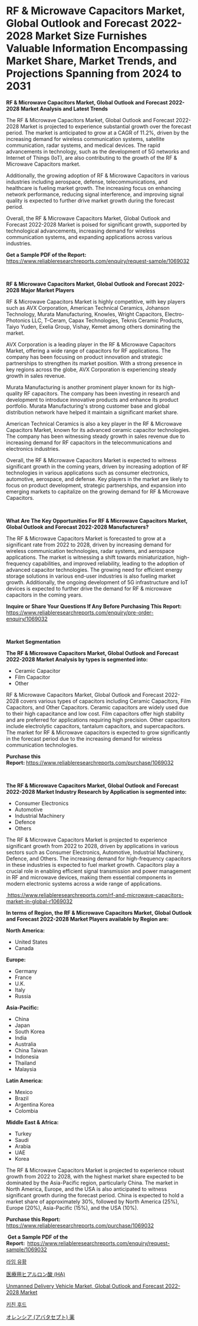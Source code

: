 <p><h1>RF & Microwave Capacitors Market, Global Outlook and Forecast 2022-2028 Market Size Furnishes Valuable Information Encompassing Market Share, Market Trends, and Projections Spanning from 2024 to 2031</h1></p><p><strong>RF & Microwave Capacitors Market, Global Outlook and Forecast 2022-2028 Market Analysis and Latest Trends</strong></p>
<p><p>The RF & Microwave Capacitors Market, Global Outlook and Forecast 2022-2028 Market is projected to experience substantial growth over the forecast period. The market is anticipated to grow at a CAGR of 11.2%, driven by the increasing demand for wireless communication systems, satellite communication, radar systems, and medical devices. The rapid advancements in technology, such as the development of 5G networks and Internet of Things (IoT), are also contributing to the growth of the RF & Microwave Capacitors market.</p><p>Additionally, the growing adoption of RF & Microwave Capacitors in various industries including aerospace, defense, telecommunications, and healthcare is fueling market growth. The increasing focus on enhancing network performance, reducing signal interference, and improving signal quality is expected to further drive market growth during the forecast period.</p><p>Overall, the RF & Microwave Capacitors Market, Global Outlook and Forecast 2022-2028 Market is poised for significant growth, supported by technological advancements, increasing demand for wireless communication systems, and expanding applications across various industries.</p></p>
<p><strong>Get a Sample PDF of the Report:&nbsp;</strong> <a href="https://www.reliableresearchreports.com/enquiry/request-sample/1069032">https://www.reliableresearchreports.com/enquiry/request-sample/1069032</a></p>
<p>&nbsp;</p>
<p><strong>RF & Microwave Capacitors Market, Global Outlook and Forecast 2022-2028 Major Market Players</strong></p>
<p><p>RF & Microwave Capacitors Market is highly competitive, with key players such as AVX Corporation, American Technical Ceramics, Johanson Technology, Murata Manufacturing, Knowles, Wright Capacitors, Electro-Photonics LLC, T-Ceram, Capax Technologies, Teknis Ceramic Products, Taiyo Yuden, Exelia Group, Vishay, Kemet among others dominating the market.</p><p>AVX Corporation is a leading player in the RF & Microwave Capacitors Market, offering a wide range of capacitors for RF applications. The company has been focusing on product innovation and strategic partnerships to strengthen its market position. With a strong presence in key regions across the globe, AVX Corporation is experiencing steady growth in sales revenue.</p><p>Murata Manufacturing is another prominent player known for its high-quality RF capacitors. The company has been investing in research and development to introduce innovative products and enhance its product portfolio. Murata Manufacturing's strong customer base and global distribution network have helped it maintain a significant market share.</p><p>American Technical Ceramics is also a key player in the RF & Microwave Capacitors Market, known for its advanced ceramic capacitor technologies. The company has been witnessing steady growth in sales revenue due to increasing demand for RF capacitors in the telecommunications and electronics industries.</p><p>Overall, the RF & Microwave Capacitors Market is expected to witness significant growth in the coming years, driven by increasing adoption of RF technologies in various applications such as consumer electronics, automotive, aerospace, and defense. Key players in the market are likely to focus on product development, strategic partnerships, and expansion into emerging markets to capitalize on the growing demand for RF & Microwave Capacitors.</p></p>
<p>&nbsp;</p>
<p><strong>What Are The Key Opportunities For RF & Microwave Capacitors Market, Global Outlook and Forecast 2022-2028 Manufacturers?</strong></p>
<p><p>The RF & Microwave Capacitors Market is forecasted to grow at a significant rate from 2022 to 2028, driven by increasing demand for wireless communication technologies, radar systems, and aerospace applications. The market is witnessing a shift towards miniaturization, high-frequency capabilities, and improved reliability, leading to the adoption of advanced capacitor technologies. The growing need for efficient energy storage solutions in various end-user industries is also fueling market growth. Additionally, the ongoing development of 5G infrastructure and IoT devices is expected to further drive the demand for RF & microwave capacitors in the coming years.</p></p>
<p><strong>Inquire or Share Your Questions If Any Before Purchasing This Report:</strong> <a href="https://www.reliableresearchreports.com/enquiry/pre-order-enquiry/1069032">https://www.reliableresearchreports.com/enquiry/pre-order-enquiry/1069032</a></p>
<p>&nbsp;</p>
<p><strong>Market Segmentation</strong></p>
<p><strong>The RF & Microwave Capacitors Market, Global Outlook and Forecast 2022-2028 Market Analysis by types is segmented into:</strong></p>
<p><ul><li>Ceramic Capacitor</li><li>Film Capacitor</li><li>Other</li></ul></p>
<p><p>RF & Microwave Capacitors Market, Global Outlook and Forecast 2022-2028 covers various types of capacitors including Ceramic Capacitors, Film Capacitors, and Other Capacitors. Ceramic capacitors are widely used due to their high capacitance and low cost. Film capacitors offer high stability and are preferred for applications requiring high precision. Other capacitors include electrolytic capacitors, tantalum capacitors, and supercapacitors. The market for RF & Microwave capacitors is expected to grow significantly in the forecast period due to the increasing demand for wireless communication technologies.</p></p>
<p><strong>Purchase this Report:&nbsp;</strong><a href="https://www.reliableresearchreports.com/purchase/1069032">https://www.reliableresearchreports.com/purchase/1069032</a></p>
<p>&nbsp;</p>
<p><strong>The RF & Microwave Capacitors Market, Global Outlook and Forecast 2022-2028 Market Industry Research by Application is segmented into:</strong></p>
<p><ul><li>Consumer Electronics</li><li>Automotive</li><li>Industrial Machinery</li><li>Defence</li><li>Others</li></ul></p>
<p><p>The RF & Microwave Capacitors Market is projected to experience significant growth from 2022 to 2028, driven by applications in various sectors such as Consumer Electronics, Automotive, Industrial Machinery, Defence, and Others. The increasing demand for high-frequency capacitors in these industries is expected to fuel market growth. Capacitors play a crucial role in enabling efficient signal transmission and power management in RF and microwave devices, making them essential components in modern electronic systems across a wide range of applications.</p></p>
<p><a href="https://www.reliableresearchreports.com/rf-and-microwave-capacitors-market-in-global-r1069032">&nbsp;https://www.reliableresearchreports.com/rf-and-microwave-capacitors-market-in-global-r1069032</a></p>
<p><strong>In terms of Region, the RF & Microwave Capacitors Market, Global Outlook and Forecast 2022-2028 Market Players available by Region are:</strong></p>
<p>
    <p> <strong> North America: </strong>
        <ul>
            <li>United States</li>
            <li>Canada</li>
        </ul>
        </p> 
    <p> <strong> Europe: </strong>
        <ul>
            <li>Germany</li>
            <li>France</li>
            <li>U.K.</li>
            <li>Italy</li>
            <li>Russia</li>
        </ul>
        </p> 
    <p> <strong> Asia-Pacific: </strong>
        <ul>
            <li>China</li>
            <li>Japan</li>
            <li>South Korea</li>
            <li>India</li>
            <li>Australia</li>
            <li>China Taiwan</li>
            <li>Indonesia</li>
            <li>Thailand</li>
            <li>Malaysia</li>
        </ul>
        </p> 
    <p> <strong> Latin America: </strong>
        <ul>
            <li>Mexico</li>
            <li>Brazil</li>
            <li>Argentina Korea</li>
            <li>Colombia</li>
        </ul>
        </p> 
    <p> <strong> Middle East & Africa: </strong>
        <ul>
            <li>Turkey</li>
            <li>Saudi</li>
            <li>Arabia</li>
            <li>UAE</li>
            <li>Korea</li>
        </ul>
    </p>
    </p>
<p><p>The RF & Microwave Capacitors Market is projected to experience robust growth from 2022 to 2028, with the highest market share expected to be dominated by the Asia-Pacific region, particularly China. The market in North America, Europe, and the USA is also anticipated to witness significant growth during the forecast period. China is expected to hold a market share of approximately 30%, followed by North America (25%), Europe (20%), Asia-Pacific (15%), and the USA (10%).</p></p>
<p><strong>Purchase this Report: </strong><a href="https://www.reliableresearchreports.com/purchase/1069032">https://www.reliableresearchreports.com/purchase/1069032</a></p>
<p>&nbsp;<strong>Get a Sample PDF of the Report:&nbsp;&nbsp;</strong><a href="https://www.reliableresearchreports.com/enquiry/request-sample/1069032">https://www.reliableresearchreports.com/enquiry/request-sample/1069032</a></p>
<p><strong></strong></p>
<p><p><a href="https://github.com/AidenReinger/Market-Research-Report-List-1/blob/main/649248379289.md">라임 유황</a></p><p><a href="https://github.com/kegley4963/Market-Research-Report-List-1/blob/main/961728585648.md">医療用ヒアルロン酸 (HA)</a></p><p><a href="https://github.com/AndreanneHane2023/Market-Research-Report-List-1/blob/main/unmanned-delivery-vehicle-market-global-outlook-and-forecast-2022-2028-market.md">Unmanned Delivery Vehicle Market, Global Outlook and Forecast 2022-2028 Market</a></p><p><a href="https://github.com/wallacBahrtyinger567686/Market-Research-Report-List-1/blob/main/787509479288.md">키친 후드</a></p><p><a href="https://github.com/FrancoWeber2023/Market-Research-Report-List-1/blob/main/155124985649.md">オレンシア (アバタセプト) 薬</a></p></p>